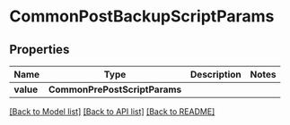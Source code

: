 # CommonPostBackupScriptParams


## Properties
Name | Type | Description | Notes
------------ | ------------- | ------------- | -------------
**value** | **CommonPrePostScriptParams** |  | 

[[Back to Model list]](../README.md#documentation-for-models) [[Back to API list]](../README.md#documentation-for-api-endpoints) [[Back to README]](../README.md)


